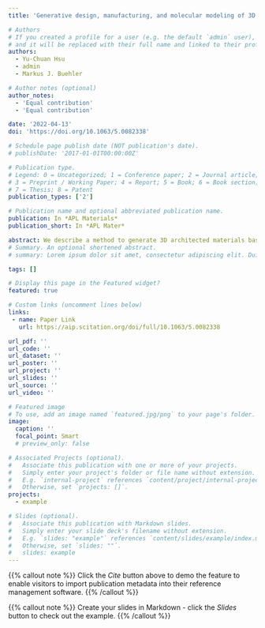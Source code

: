 ```yaml
---
title: 'Generative design, manufacturing, and molecular modeling of 3D architected materials based on natural language input'

# Authors
# If you created a profile for a user (e.g. the default `admin` user), write the username (folder name) here
# and it will be replaced with their full name and linked to their profile.
authors:
  - Yu-Chuan Hsu
  - admin
  - Markus J. Buehler

# Author notes (optional)
author_notes:
  - 'Equal contribution'
  - 'Equal contribution'

date: '2022-04-13'
doi: 'https://doi.org/10.1063/5.0082338'

# Schedule page publish date (NOT publication's date).
# publishDate: '2017-01-01T00:00:00Z'

# Publication type.
# Legend: 0 = Uncategorized; 1 = Conference paper; 2 = Journal article;
# 3 = Preprint / Working Paper; 4 = Report; 5 = Book; 6 = Book section;
# 7 = Thesis; 8 = Patent
publication_types: ['2']

# Publication name and optional abbreviated publication name.
publication: In *APL Materials*
publication_short: In *APL Mater*

abstract: We describe a method to generate 3D architected materials based on mathematically parameterized human readable word input, offering a direct materialization of language. Our method uses a combination of a vector quantized generative adversarial network and contrastive language-image pre-training neural networks to generate images, which are translated into 3D architectures that are then 3D printed using fused deposition modeling into materials with varying rigidity. The novel materials are further analyzed in a metallic realization as an aluminum-based nano-architecture, using molecular dynamics modeling and thereby providing mechanistic insights into the physical behavior of the material under extreme compressive loading. This work offers a novel way to design, understand, and manufacture 3D architected materials designed from mathematically parameterized language input. Our work features, at its core, a generally applicable algorithm that transforms any 2D image data into hierarchical fully tileable, periodic architected materials. This method can have broader applications beyond language-based materials design and can render other avenues for the analysis and manufacturing of architected materials, including microstructure gradients through parametric modeling. As an emerging field, language-based design approaches can have a profound impact on end-to-end design environments and drive a new understanding of physical phenomena that intersect directly with human language and creativity. It may also be used to exploit information mined from diverse and complex databases and data sources.
# Summary. An optional shortened abstract.
# summary: Lorem ipsum dolor sit amet, consectetur adipiscing elit. Duis posuere tellus ac convallis placerat. Proin tincidunt magna sed ex sollicitudin condimentum.

tags: []

# Display this page in the Featured widget?
featured: true

# Custom links (uncomment lines below)
links:
 - name: Paper Link
   url: https://aip.scitation.org/doi/full/10.1063/5.0082338

url_pdf: ''
url_code: ''
url_dataset: ''
url_poster: ''
url_project: ''
url_slides: ''
url_source: ''
url_video: ''

# Featured image
# To use, add an image named `featured.jpg/png` to your page's folder.
image:
  caption: ''
  focal_point: Smart
  # preview_only: false

# Associated Projects (optional).
#   Associate this publication with one or more of your projects.
#   Simply enter your project's folder or file name without extension.
#   E.g. `internal-project` references `content/project/internal-project/index.md`.
#   Otherwise, set `projects: []`.
projects:
  - example

# Slides (optional).
#   Associate this publication with Markdown slides.
#   Simply enter your slide deck's filename without extension.
#   E.g. `slides: "example"` references `content/slides/example/index.md`.
#   Otherwise, set `slides: ""`.
#   slides: example
---
```


{{% callout note %}}
Click the _Cite_ button above to demo the feature to enable visitors to import publication metadata into their reference management software.
{{% /callout %}}

{{% callout note %}}
Create your slides in Markdown - click the _Slides_ button to check out the example.
{{% /callout %}}

